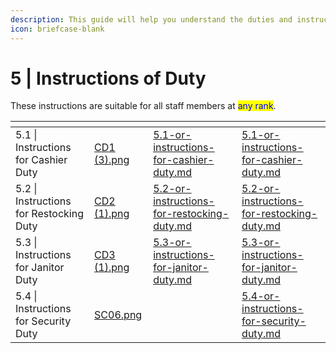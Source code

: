 ```yaml
---
description: This guide will help you understand the duties and instructions in BloxNShop.
icon: briefcase-blank
---
```


# 5 | Instructions of Duty

These instructions are suitable for all staff members at <mark style="color:blue;">any rank</mark>.

<table data-view="cards"><thead><tr><th></th><th data-hidden data-card-cover data-type="files"></th><th data-hidden data-type="content-ref"></th><th data-hidden data-card-target data-type="content-ref"></th></tr></thead><tbody><tr><td>5.1 | Instructions for Cashier Duty</td><td><a href="../../.gitbook/assets/CD1 (3).png">CD1 (3).png</a></td><td><a href="5.1-or-instructions-for-cashier-duty.md">5.1-or-instructions-for-cashier-duty.md</a></td><td><a href="5.1-or-instructions-for-cashier-duty.md">5.1-or-instructions-for-cashier-duty.md</a></td></tr><tr><td>5.2 | Instructions for Restocking Duty</td><td><a href="../../.gitbook/assets/CD2 (1).png">CD2 (1).png</a></td><td><a href="5.2-or-instructions-for-restocking-duty.md">5.2-or-instructions-for-restocking-duty.md</a></td><td><a href="5.2-or-instructions-for-restocking-duty.md">5.2-or-instructions-for-restocking-duty.md</a></td></tr><tr><td>5.3 | Instructions for Janitor Duty</td><td><a href="../../.gitbook/assets/CD3 (1).png">CD3 (1).png</a></td><td><a href="5.3-or-instructions-for-janitor-duty.md">5.3-or-instructions-for-janitor-duty.md</a></td><td><a href="5.3-or-instructions-for-janitor-duty.md">5.3-or-instructions-for-janitor-duty.md</a></td></tr><tr><td>5.4 | Instructions for Security Duty</td><td><a href="../../.gitbook/assets/SC06.png">SC06.png</a></td><td></td><td><a href="5.4-or-instructions-for-security-duty.md">5.4-or-instructions-for-security-duty.md</a></td></tr></tbody></table>
